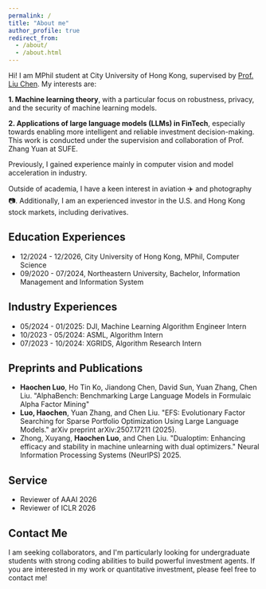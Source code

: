 ```yaml
---
permalink: /
title: "About me"
author_profile: true
redirect_from: 
  - /about/
  - /about.html
---
```


Hi! I am MPhil student at City University of Hong Kong, supervised by [Prof. Liu Chen](https://liuchen1993.cn/). My interests are: 

**1. Machine learning theory**, with a particular focus on robustness, privacy, and the security of machine learning models.

**2. Applications of large language models (LLMs) in FinTech**, especially towards enabling more intelligent and reliable investment decision-making. This work is conducted under the supervision and collaboration of Prof. Zhang Yuan at SUFE.

Previously, I gained experience mainly in computer vision and model acceleration in industry.

Outside of academia, I have a keen interest in aviation ✈️ and photography 📷. Additionally, I am an experienced investor in the U.S. and Hong Kong stock markets, including derivatives.

## Education Experiences
- 12/2024 - 12/2026, City University of Hong Kong, MPhil, Computer Science
- 09/2020 - 07/2024, Northeastern University, Bachelor, Information Management and Information System

## Industry Experiences
* 05/2024 - 01/2025: DJI, Machine Learning Algorithm Engineer Intern
* 10/2023 - 05/2024: ASML, Algorithm Intern
* 07/2023 - 10/2024: XGRIDS, Algorithm Research Intern

## Preprints and Publications
* **Haochen Luo**, Ho Tin Ko, Jiandong Chen, David Sun, Yuan Zhang, Chen Liu. "AlphaBench: Benchmarking Large Language Models in Formulaic Alpha Factor Mining"
* **Luo, Haochen**, Yuan Zhang, and Chen Liu. "EFS: Evolutionary Factor Searching for Sparse Portfolio Optimization Using Large Language Models." arXiv preprint arXiv:2507.17211 (2025).
* Zhong, Xuyang, **Haochen Luo**, and Chen Liu. "Dualoptim: Enhancing efficacy and stability in machine unlearning with dual optimizers." Neural Information Processing Systems (NeurIPS) 2025.


## Service

* Reviewer of AAAI 2026
* Reviewer of ICLR 2026

## Contact Me

I am seeking collaborators, and I'm particularly looking for undergraduate students with strong coding abilities to build powerful investment agents. If you are interested in my work or quantitative investment, please feel free to contact me! 

<script type="text/javascript" id="mapmyvisitors" src="//mapmyvisitors.com/map.js?d=Ny8sf99fBB0N-Rh82wlTJKSCbRAIeDTZY5m7kZq-oGo&cl=ffffff&w=a"></script>
